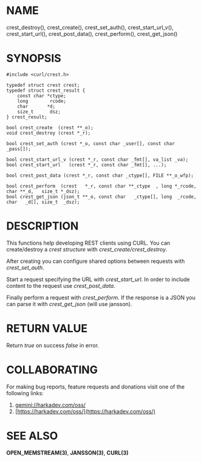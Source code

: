 # NAME

crest_destroy(), crest_create(), crest_set_auth(), crest_start_url_v(),
crest_start_url(), crest_post_data(), crest_perform(), crest_get_json()

# SYNOPSIS

    #include <curl/crest.h>
    
    typedef struct crest crest;
    typedef struct crest_result {
        const char *ctype;
        long        rcode;
        char       *d;
        size_t      dsz;
    } crest_result;
    
    bool crest_create  (crest **_o);
    void crest_destroy (crest *_r);
    
    bool crest_set_auth (crest *_o, const char _user[], const char _pass[]);
    
    bool crest_start_url_v (crest *_r, const char _fmt[], va_list _va);
    bool crest_start_url   (crest *_r, const char _fmt[], ...);
    
    bool crest_post_data (crest *_r, const char _ctype[], FILE **_o_wfp);
    
    bool crest_perform  (crest   *_r, const char **_ctype  , long *_rcode, char **_d,   size_t *_dsz);
    bool crest_get_json (json_t **_o, const char   _ctype[], long  _rcode, char   _d[], size_t  _dsz);

# DESCRIPTION

This functions help developing REST clients using CURL. You can create/destroy
a *crest structure* with *crest_create/crest_destroy*.

After creating you can configure shared options between requests with
*crest_set_auth*.

Start a request specifying the URL with *crest_start_url*. In order to include
content to the request use *crest_post_data*.

Finally perform a request with *crest_perform*. If the response is a JSON you
can parse it with *crest_get_json* (will use jansson).

# RETURN VALUE

Return *true* on success *false* in error.

# COLLABORATING

For making bug reports, feature requests and donations visit
one of the following links:

1. [gemini://harkadev.com/oss/](gemini://harkadev.com/oss/)
2. [https://harkadev.com/oss/](https://harkadev.com/oss/)

# SEE ALSO

**OPEN_MEMSTREAM(3)**, **JANSSON(3)**, **CURL(3)**
